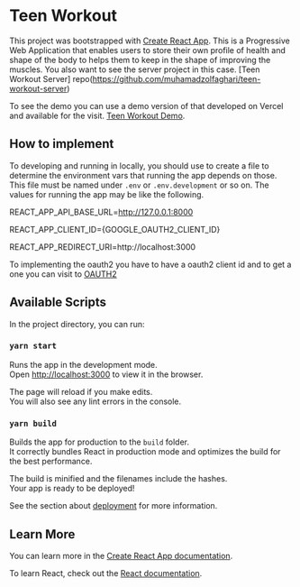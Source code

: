 # Teen Workout
This project was bootstrapped with [Create React App](https://github.com/facebook/create-react-app). This is a Progressive Web Application that enables users to store their own profile of health and shape of the body to helps them to keep in the shape of improving the muscles.
You also want to see the server project in this case. [Teen Workout Server] repo(https://github.com/muhamadzolfaghari/teen-workout-server)

To see the demo you can use a demo version of that developed on Vercel and available for the visit. [Teen Workout Demo](https://teen-workout.vercel.app/).

## How to implement
To developing and running in locally, you should use to create a file to determine the environment vars that running the app depends on those.
This file must be named under `.env` or `.env.development` or so on.
The values for running the app may be like the following.


REACT_APP_API_BASE_URL=http://127.0.0.1:8000

REACT_APP_CLIENT_ID={GOOGLE_OAUTH2_CLIENT_ID}

REACT_APP_REDIRECT_URI=http://localhost:3000

To implementing the oauth2 you have to have a oauth2 client id and to get a one you can visit to [OAUTH2](https://developers.google.com/identity/protocols/oauth2)

## Available Scripts

In the project directory, you can run:

### `yarn start`

Runs the app in the development mode.\
Open [http://localhost:3000](http://localhost:3000) to view it in the browser.

The page will reload if you make edits.\
You will also see any lint errors in the console.

### `yarn build`

Builds the app for production to the `build` folder.\
It correctly bundles React in production mode and optimizes the build for the best performance.

The build is minified and the filenames include the hashes.\
Your app is ready to be deployed!

See the section about [deployment](https://facebook.github.io/create-react-app/docs/deployment) for more information.

## Learn More

You can learn more in the [Create React App documentation](https://facebook.github.io/create-react-app/docs/getting-started).

To learn React, check out the [React documentation](https://reactjs.org/).
